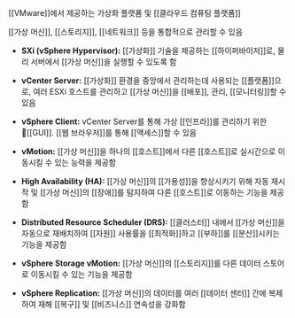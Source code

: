 [[VMware]]에서 제공하는 가상화 플랫폼 및 [[클라우드 컴퓨팅 플랫폼]]

[[가상 머신]], [[스토리지]], [[네트워크]] 등을 통합적으로 관리할 수 있음

- **SXi (vSphere Hypervisor):** [[가상화]] 기술을 제공하는 [[하이퍼바이저]]로, 물리 서버에서 [[가상 머신]]을 실행할 수 있도록 함
    
- **vCenter Server:** [[가상화]] 환경을 중앙에서 관리하는데 사용되는 [[플랫폼]]으로, 여러 ESXi 호스트를 관리하고 [[가상 머신]]을 [[배포]], 관리, [[모니터링]]할 수 있음
    
- **vSphere Client:** vCenter Server를 통해 가상 [[인프라]]를 관리하기 위한 [[GUI]]. [[웹 브라우저]]를 통해 [[액세스]]할 수 있음
    
- **vMotion:** [[가상 머신]]을 하나의 [[호스트]]에서 다른 [[호스트]]로 실시간으로 이동시킬 수 있는 능력을 제공함
    
- **High Availability (HA):** [[가상 머신]]의 [[가용성]]을 향상시키기 위해 자동 재시작 및 [[가상 머신]]의 [[장애]]를 탐지하여 다른 [[호스트]]로 이동하는 기능을 제공함
    
- **Distributed Resource Scheduler (DRS):** [[클러스터]] 내에서 [[가상 머신]]을 자동으로 재배치하여 [[자원]] 사용률을 [[최적화]]하고 [[부하]]를 [[분산]]시키는 기능을 제공함
    
- **vSphere Storage vMotion:** [[가상 머신]]의 [[스토리지]]를 다른 데이터 스토어로 이동시킬 수 있는 기능을 제공함
    
- **vSphere Replication:** [[가상 머신]]의 데이터를 여러 [[데이터 센터]] 간에 복제하여 재해 [[복구]] 및 [[비즈니스]] 연속성을 강화함
